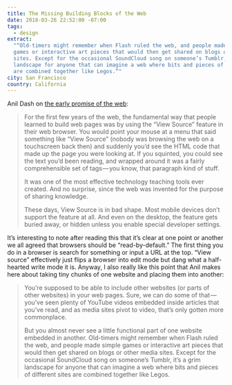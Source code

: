 ```yaml
---
title: The Missing Building Blocks of the Web
date: 2018-03-26 22:52:00 -07:00
tags:
  - design
extract:
  "“Old-timers might remember when Flash ruled the web, and people made simple
  games or interactive art pieces that would then get shared on blogs or other media
  sites. Except for the occasional SoundCloud song on someone’s Tumblr, it’s a grim
  landscape for anyone that can imagine a web where bits and pieces of different sites
  are combined together like Legos.”"
city: San Francisco
country: California
---
```


Anil Dash on [the early promise of the web](https://medium.com/@anildash/the-missing-building-blocks-of-the-web-3fa490ae5cbc):

> For the first few years of the web, the fundamental way that people learned to build web pages was by using the “View Source” feature in their web browser. You would point your mouse at a menu that said something like “View Source” (nobody was browsing the web on a touchscreen back then) and suddenly you’d see the HTML code that made up the page you were looking at. If you squinted, you could see the text you’d been reading, and wrapped around it was a fairly comprehensible set of tags — you know, that paragraph kind of stuff.
>
> It was one of the most effective technology teaching tools ever created. And no surprise, since the web was invented for the purpose of sharing knowledge.
>
> These days, View Source is in bad shape. Most mobile devices don’t support the feature at all. And even on the desktop, the feature gets buried away, or hidden unless you enable special developer settings.

It’s interesting to note after reading this that it’s clear at one point or another we all agreed that browsers should be “read-by-default.” The first thing you do in a browser is search for something or input a URL at the top. “View source” effectively just flips a browser into edit mode but dang what a half-hearted write mode it is. Anyway, I also really like this point that Anil makes here about taking tiny chunks of one website and placing them into another:

> You’re supposed to be able to include other websites (or parts of other websites) in your web pages. Sure, we can do some of that — you’ve seen plenty of YouTube videos embedded inside articles that you’ve read, and as media sites pivot to video, that’s only gotten more commonplace.
>
> But you almost never see a little functional part of one website embedded in another. Old-timers might remember when Flash ruled the web, and people made simple games or interactive art pieces that would then get shared on blogs or other media sites. Except for the occasional SoundCloud song on someone’s Tumblr, it’s a grim landscape for anyone that can imagine a web where bits and pieces of different sites are combined together like Legos.
